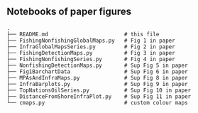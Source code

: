 ## Notebooks of paper figures 

    .
    ├── README.md                        # this file
    ├── FishingNonfishingGlobalMaps.py   # Fig 1 in paper
    ├── InfraGlobalMapsSeries.py         # Fig 2 in paper
    ├── FishingDetectionMaps.py          # Fig 3 in paper
    ├── FishingNonfishingSeries.py       # Fig 4 in paper
    ├── NonfishingDetectionMaps.py       # Sup Fig 5 in paper
    ├── Fig1BarchartData                 # Sup Fig 6 in paper
    ├── MPAsAndInfraMaps.py              # Sup Fig 8 in paper
    ├── InfraBarplots.py                 # Sup Fig 9 in paper
    ├── TopNationsOilSeries.py           # Sup Fig 10 in paper
    ├── DistanceFromShoreInfraPlot.py    # Sup Fig 11 in paper
    └── cmaps.py                         # custom colour maps 
